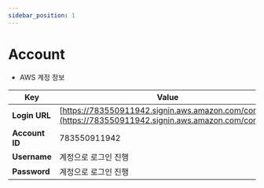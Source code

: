 ```yaml
---
sidebar_position: 1
---
```


# Account

* AWS 계정 정보

| Key            | Value                                                                                                    |
|----------------|----------------------------------------------------------------------------------------------------------|
| **Login URL**  | [https://783550911942.signin.aws.amazon.com/console](https://783550911942.signin.aws.amazon.com/console) |
| **Account ID** | 783550911942                                                                                             |
| **Username**   | 계정으로 로그인 진행                                                                                              |
| **Password**   | 계정으로 로그인 진행                                                                                              |